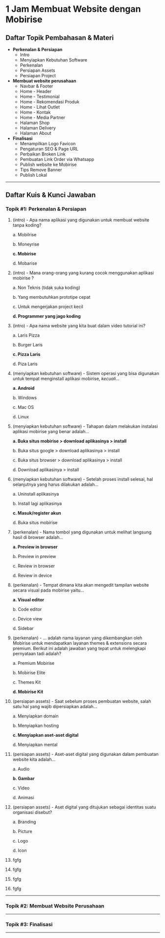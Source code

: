 # 1 Jam Membuat Website dengan Mobirise



## Daftar Topik Pembahasan & Materi

- **Perkenalan & Persiapan**
  - Intro
  - Menyiapkan Kebutuhan Software
  - Perkenalan
  - Persiapan Assets
  - Persiapan Project
- **Membuat website perusahaan**
  - Navbar & Footer
  - Home - Header
  - Home - Testimonial
  - Home - Rekomendasi Produk
  - Home - Lihat Outlet
  - Home - Kontak
  - Home - Media Partner
  - Halaman Shop
  - Halaman Delivery
  - Halaman About
- **Finalisasi**
  - Menampilkan Logo Favicon
  - Pengaturan SEO & Page URL
  - Perbaikan Broken Link
  - Pembuatan Link Order via Whatsapp
  - Publish website ke Mobirise
  - Tips Remove Banner 
  - Publish Lokal



------



## Daftar Kuis & Kunci Jawaban



### Topik #1: Perkenalan & Persiapan

1. (intro) - Apa nama aplikasi yang digunakan untuk membuat website tanpa koding?

   a. Mobilrise

   b. Moneyrise

   **c. Mobirise**

   d. Mobarise

2. (intro) - Mana orang-orang yang kurang cocok menggunakan aplikasi mobirise ?  

   a. Non Teknis (tidak suka koding)

   b. Yang membutuhkan prototipe cepat

   c. Untuk mengerjakan project kecil

   **d. Programmer yang jago koding**

3. (intro) - Apa nama website yang kita buat dalam video tutorial ini?

   a. Laris Pizza

   b. Burger Laris

   **c. Pizza Laris**

   d. Piza Laris

4. (menyiapkan kebutuhan software) - Sistem operasi yang bisa digunakan untuk tempat menginstall aplikasi mobirise, *kecuali*...

   **a. Android**

   b. Windows

   c. Mac OS

   d. Linux

5. (menyiapkan kebutuhan software) - Tahapan dalam melakukan instalasi aplikasi mobirise yang benar adalah...

   **a. Buka situs mobirise > download aplikasinya > install**

   b. Buka situs google > download aplikasinya > install

   c. Buka situs browser > download aplikasinya  > install

   d. Download aplikasinya > install

6. (menyiapkan kebutuhan software) - Setelah proses install selesai, hal selanjutnya yang harus dilakukan adalah...

   a. Uninstall aplikasinya

   b. Install lagi aplikasinya

   **c. Masuk/register akun**

   d. Buka situs mobirise

7. (perkenalan) - Nama tombol yang digunakan untuk melihat langsung hasil di browser adalah...

   **a. Preview in browser**

   b. Preview in preview

   c. Review in browser

   d. Review in device

8. (perkenalan) - Tempat dimana kita akan mengedit tampilan website secara visual pada mobirise yaitu...

   **a. Visual editor**

   b. Code editor

   c. Device view

   d. Sidebar

9. (perkenalan) - ... adalah nama layanan yang dikembangkan oleh Mobirise untuk mendapatkan layanan themes & extensions secara premium. Berikut ini adalah jawaban yang tepat untuk melengkapi pernyataan tadi adalah?

   a. Premium Mobirise

   b. Mobirise Elite

   c. Themes Kit

   **d. Mobirise Kit**

10. (persiapan assets) - Saat sebelum proses pembuatan website, salah satu hal yang wajib dipersiapkan adalah...

    a. Menyiapkan domain

    b. Menyiapkan hosting

    **c. Menyiapkan aset-aset digital**

    d. Menyiapkan mental

11. (persiapan assets) - Aset-aset digital yang digunakan dalam pembuatan website kita adalah...

    a. Audio

    **b. Gambar**

    c. Video

    d. Animasi

12. (persiapan assets) - Aset digital yang ditujukan sebagai identitas suatu organisasi disebut?

    a. Branding

    b. Picture

    c. Logo

    d. Icon

13. fgfg

14. fgfg

15. fgfg

16. fgfg 





------



### Topik #2: Membuat Website Perusahaan

------



### Topik #3: Finalisasi

------

